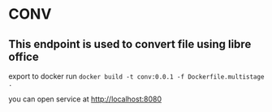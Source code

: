 # CONV

## This endpoint is used to convert file using libre office

export to docker run `docker build -t conv:0.0.1 -f Dockerfile.multistage .`

you can open service at <http://localhost:8080>
